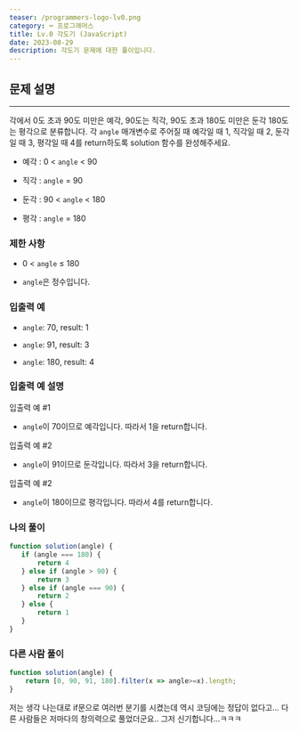 ```yaml
---
teaser: /programmers-logo-lv0.png
category: ⌨️ 프로그래머스
title: Lv.0 각도기 (JavaScript)
date: 2023-08-29
description: 각도기 문제에 대한 풀이입니다.
---
```


## 문제 설명

---

각에서 0도 초과 90도 미만은 예각, 90도는 직각, 90도 초과 180도 미만은 둔각 180도는 평각으로 분류합니다. 각 `angle` 매개변수로 주어질 때 예각일 때 1, 직각일 때 2, 둔각일 때 3, 평각일 때 4를 return하도록 solution 함수를 완성해주세요.

- 예각 : 0 < `angle` < 90

- 직각 : `angle` = 90

- 둔각 : 90 < `angle` < 180

- 평각 : `angle` = 180

### 제한 사항

- 0 < `angle` ≤ 180

- `angle`은 정수입니다.

### 입출력 예

- `angle`: 70, result: 1

- `angle`: 91, result: 3

- `angle`: 180, result: 4

### 입출력 예 설명

입출력 예 #1

- `angle`이 70이므로 예각입니다. 따라서 1을 return합니다.

입출력 예 #2

- `angle`이 91이므로 둔각입니다. 따라서 3을 return합니다.

입출력 예 #2

- `angle`이 180이므로 평각입니다. 따라서 4를 return합니다.

### 나의 풀이

```JavaScript
function solution(angle) {
   if (angle === 180) {
       return 4
   } else if (angle > 90) {
       return 3
   } else if (angle === 90) {
       return 2
   } else {
       return 1
   }
}
```

### 다른 사람 풀이

```JavaScript
function solution(angle) {
    return [0, 90, 91, 180].filter(x => angle>=x).length;
}
```

저는 생각 나는대로 if문으로 여러번 분기를 시켰는데 역시 코딩에는 정답이 없다고... 다른 사람들은 저마다의 창의력으로 풀었더군요.. 그저 신기합니다...ㅋㅋㅋ
